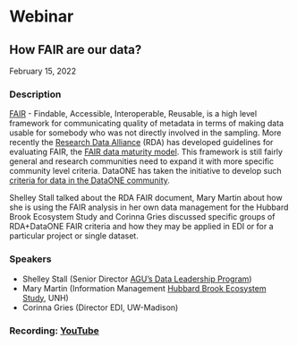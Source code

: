 # Webinar

## How FAIR are our data?

February 15, 2022

### Description

[FAIR](https://www.go-fair.org/fair-principles/) - Findable, Accessible, Interoperable, Reusable, is a high level framework for communicating quality of metadata in terms of making data usable for somebody who was not directly involved in the sampling. More recently the [Research Data Alliance](https://www.rd-alliance.org/) (RDA) has developed guidelines for evaluating FAIR, the [FAIR data maturity model](https://zenodo.org/record/3909563#.YytiGrTMKbh). This framework is still fairly general and research communities need to expand it with more specific community level criteria. DataONE has taken the initiative to develop such [criteria for data in the DataONE community](https://github.com/NCEAS/metadig-checks).

Shelley Stall talked about the RDA FAIR document, Mary Martin about how she is using the FAIR analysis in her own data management for the Hubbard Brook Ecosystem Study and Corinna Gries discussed specific groups of RDA+DataONE FAIR criteria and how they may be applied in EDI or for a particular project or single dataset.

### Speakers
 * Shelley Stall (Senior Director [AGU’s Data Leadership Program](https://www.agu.org/Learn-About-AGU/About-AGU/Data-Leadership))
 * Mary Martin (Information Management [Hubbard Brook Ecosystem Study](https://hubbardbrook.org/), UNH)
 * Corinna Gries (Director EDI, UW-Madison)

### Recording: [YouTube](https://youtu.be/o76TPXeOGGw)

<!-- Webinars -->
